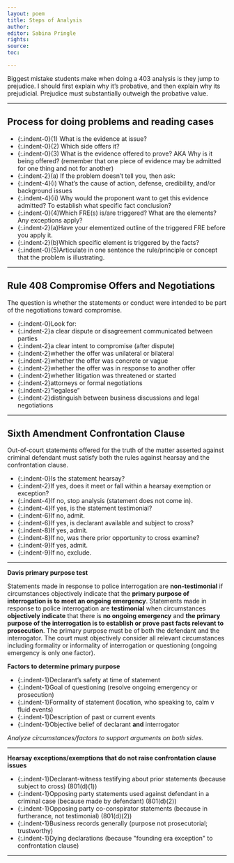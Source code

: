 ```yaml
---
layout: poem
title: Steps of Analysis
author:
editor: Sabina Pringle
rights:
source:
toc:

---
```


Biggest mistake students make when doing a 403 analysis is they jump to prejudice. I should first explain why it’s probative, and then explain why its prejudicial. Prejudice must substantially outweigh the probative value.   

---

## Process for doing problems and reading cases

- {:.indent-0}(1) What is the evidence at issue?
- {:.indent-0}(2) Which side offers it?
- {:.indent-0}(3) What is the evidence offered to prove? AKA Why is it being offered? (remember that one piece of evidence may be admitted for one thing and not for another)
- {:.indent-2}(a) If the problem doesn’t tell you, then ask:
- {:.indent-4}(i) What’s the cause of action, defense, credibility, and/or background issues
- {:.indent-4}(ii) Why would the proponent want to get this evidence admitted? To establish what specific fact conclusion?
- {:.indent-0}(4)Which FRE(s) is/are triggered? What are the elements? Any exceptions apply?
- {:.indent-2}(a)Have your elementized outline of the triggered FRE before you apply it.
- {:.indent-2}(b)Which specific element is triggered by the facts?
- {:.indent-0}(5)Articulate in one sentence the rule/principle or concept that the problem is illustrating.

---

## Rule 408 Compromise Offers and Negotiations

The question is whether the statements or conduct were intended to be part of the negotiations toward compromise.

- {:.indent-0}Look for:
- {:.indent-2}a clear dispute or disagreement communicated between parties
- {:.indent-2}a clear intent to compromise (after dispute)
- {:.indent-2}whether the offer was unilateral or bilateral
- {:.indent-2}whether the offer was concrete or vague
- {:.indent-2}whether the offer was in response to another offer
- {:.indent-2}whether litigation was threatened or started
- {:.indent-2}attorneys or formal negotiations
- {:.indent-2}“legalese”
- {:.indent-2}distinguish between business discussions and legal negotiations

---

## Sixth Amendment Confrontation Clause

Out-of-court statements offered for the truth of the matter asserted against criminal defendant must satisfy both the rules against hearsay and the confrontation clause.

- {:.indent-0}Is the statement hearsay?
- {:.indent-2}If yes, does it meet or fall within a hearsay exemption or exception?
- {:.indent-4}If no, stop analysis (statement does not come in).
- {:.indent-4}If yes, is the statement testimonial?
- {:.indent-6}If no, admit.
- {:.indent-6}If yes, is declarant available and subject to cross?
- {:.indent-8}If yes, admit.
- {:.indent-8}If no, was there prior opportunity to cross examine?
- {:.indent-9}If yes, admit.
- {:.indent-9}If no, exclude.

---

**Davis primary purpose test**

Statements made in response to police interrogation are **non-testimonial** if circumstances objectively indicate that the **primary purpose of interrogation is to meet an ongoing emergency**. Statements made in response to police interrogation are **testimonial** when circumstances **objectively indicate** that there is **no ongoing emergency** and **the primary purpose of the interrogation is to establish or prove past facts relevant to prosecution**. The primary purpose must be of both the defendant and the interrogator. The court must objectively consider all relevant circumstances including formality or informality of interrogation or questioning (ongoing emergency is only one factor).

**Factors to determine primary purpose**

- {:.indent-1}Declarant’s safety at time of statement
- {:.indent-1}Goal of questioning (resolve ongoing emergency or prosecution)
- {:.indent-1}Formality of statement (location, who speaking to, calm v fluid events)
- {:.indent-1}Description of past or current events
- {:.indent-1}Objective belief of declarant **and** interrogator

*Analyze circumstances/factors to support arguments on both sides.*

---

**Hearsay exceptions/exemptions that do not raise confrontation clause issues**

- {:.indent-1}Declarant-witness testifying about prior statements (because subject to cross) (801(d)(1))
- {:.indent-1}Opposing party statements used against defendant in a criminal case (because made by defendant) (801(d)(2))
- {:.indent-1}Opposing party co-conspirator statements (because in furtherance, not testimonial) (801(d)(2))
- {:.indent-1}Business records generally (purpose not prosecutorial; trustworthy)
- {:.indent-1}Dying declarations (because "founding era exception" to confrontation clause)

---
